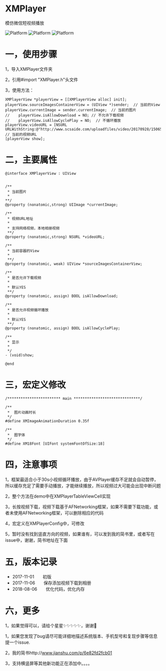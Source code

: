 # XMPlayer
模仿微信短视频播放

![Platform](https://wx4.sinaimg.cn/mw690/e067b31fgy1fl2nfwkfgwj208c0i2acj.jpg)
![Platform](https://wx3.sinaimg.cn/mw690/e067b31fgy1fl8e7qo5tcj208c0i2jt3.jpg)
![Platform](https://wx3.sinaimg.cn/mw690/e067b31fgy1fl8e7qeacmj208c0i2q4z.jpg)

# 一，使用步骤
1，导入XMPlayer文件夹

2，引用#import "XMPlayer.h"头文件

3，使用方法：
```
XMPlayerView *playerView = [[XMPlayerView alloc] init];
playerView.sourceImagesContainerView = (UIView *)sender;  // 当前的View
playerView.currentImage = sender.currentImage;  // 当前的图片
//    playerView.isAllowDownload = NO; // 不允许下载视频
//    playerView.isAllowCyclePlay = NO;  // 不循环播放
playerView.videoURL = [NSURL URLWithString:@"http://www.scsaide.com/uploadfiles/video/20170928/1506570773879538.mp4"];  // 当前的视频URL
[playerView show];
```

# 二，主要属性
```
@interface XMPlayerView : UIView


/**
 * 当前图片
 *
**/
@property (nonatomic,strong) UIImage *currentImage;

/**
 * 视频URL地址
 *
 * 支持网络视频，本地相册视频
 **/
@property (nonatomic,strong) NSURL *videoURL;

/**
 * 当前容器的View
 *
 **/
@property (nonatomic, weak) UIView *sourceImagesContainerView;

/**
 * 是否允许下载视频
 *
 * 默认YES 
 **/
@property (nonatomic, assign) BOOL isAllowDownload;

/**
 * 是否允许视频循环播放
 *
 * 默认YES
 **/
@property (nonatomic, assign) BOOL isAllowCyclePlay;

/**
 * 显示
 *
 */
- (void)show;

@end
```

# 三，宏定义修改
```
/************************ main ******************************/

/**
 *  图片动画时长
 */
#define XMImageAnimationDuration 0.35f

/**
 *  图字体
 */
#define XM18Font [UIFont systemFontOfSize:18]

```

# 四，注意事项

1，框架最适合小于30s小视频循环播放，由于AVPlayer缓存不足就会自动暂停，所以缓存充足了需要手动播放，才能继续播放，所以视频过大可能会出现中断问题

2，整个方法在demo中在XMPlayerTableViewCell实现

3，长按视频下载，视频下载基于AFNetworking框架，如果不需要下载功能，或者未使用AFNetworking框架，可以删除相应的代码

4，宏定义在XMPlayerConfig中，可修改

5，暂时没有找到竖直方向的视频，如果谁有，可以发到我的简书里，或者写在issue中，谢谢，简书地址在下面


# 五，版本记录

- 2017-11-01　　初版
- 2017-11-06　　保存添加视频下载到相册
- 2018-08-06　　优化代码，优化内存


# 六，更多

1，如果觉得可以，请给个星星✨✨✨✨✨，谢谢🙏

1，如果您发现了bug请尽可能详细地描述系统版本、手机型号和复现步骤等信息 提一个issue.

2，我的简书http://www.jianshu.com/p/6e82fd2fcb01
 
3，支持横竖屏等其他新功能正在添加中。。。。
 
 
